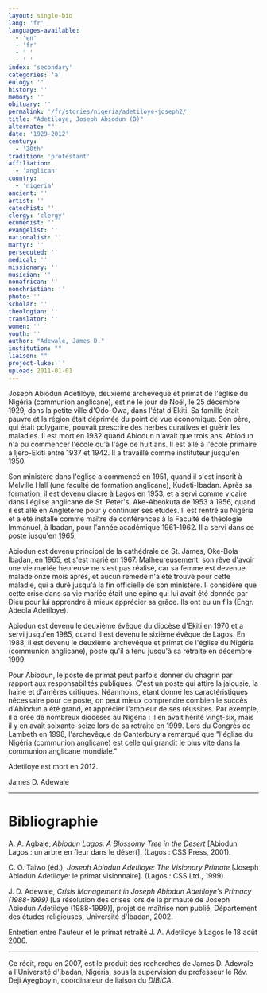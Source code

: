 ```yaml
---
layout: single-bio
lang: 'fr'
languages-available:
  - 'en'
  - 'fr'
  - ' '
  - ' '
index: 'secondary'
categories: 'a'
eulogy: ''
history: ''
memory: ''
obituary: ''
permalink: '/fr/stories/nigeria/adetiloye-joseph2/'
title: "Adetiloye, Joseph Abiodun (B)"
alternate: ""
date: '1929-2012'
century:
  - '20th'
tradition: 'protestant'
affiliation:
  - 'anglican'
country:
  - 'nigeria'
ancient: ''
artist: ''
catechist: ''
clergy: 'clergy'
ecumenist: ''
evangelist: ''
nationalist: ''
martyr: ''
persecuted: ''
medical: ''
missionary: ''
musician: ''
nonafrican: ''
nonchristian: ''
photo: ''
scholar: ''
theologian: ''
translator: ''
women: ''
youth: ''
author: "Adewale, James D."
institution: ""
liaison: ""
project-luke: ''
upload: 2011-01-01
---
```




Joseph Abiodun Adetiloye, deuxième archevêque et primat de l'église du Nigéria (communion anglicane), est né le jour de Noël, le 25 décembre 1929, dans la petite ville d'Odo-Owa, dans l'état d'Ekiti. Sa famille était pauvre et la région était déprimée du point de vue économique. Son père, qui était polygame, pouvait prescrire des herbes curatives et guérir les maladies. Il est mort en 1932 quand Abiodun n'avait que trois ans. Abiodun n'a pu commencer l'école qu'à l'âge de huit ans. Il est allé à l'école primaire à Ijero-Ekiti entre 1937 et 1942. Il a travaillé comme instituteur jusqu'en 1950.

Son ministère dans l'église a commencé en 1951, quand il s'est inscrit à Melville Hall (une faculté de formation anglicane), Kudeti-Ibadan. Après sa formation, il est devenu diacre à Lagos en 1953, et a servi comme vicaire dans l'église anglicane de St. Peter's, Ake-Abeokuta de 1953 à 1956, quand il est allé en Angleterre pour y continuer ses études. Il est rentré au Nigéria et a été installé comme maître de conférences à la Faculté de théologie Immanuel, à Ibadan, pour l'année académique 1961-1962. Il a servi dans ce poste jusqu'en 1965.

Abiodun est devenu principal de la cathédrale de St. James, Oke-Bola Ibadan, en 1965, et s'est marié en 1967. Malheureusement, son rêve d'avoir une vie mariée heureuse ne s'est pas réalisé, car sa femme est devenue malade onze mois après, et aucun remède n'a été trouvé pour cette maladie, qui a duré jusqu'à la fin officielle de son ministère. Il considère que cette crise dans sa vie mariée était une épine qui lui avait été donnée par Dieu pour lui apprendre à mieux apprécier sa grâce. Ils ont eu un fils (Engr. Adeola Adetiloye).

Abiodun est devenu le deuxième évêque du diocèse d'Ekiti en 1970 et a servi jusqu'en 1985, quand il est devenu le sixième évêque de Lagos. En 1988, il est devenu le deuxième archevêque et primat de l'église du Nigéria  (communion anglicane), poste qu'il a tenu jusqu'à sa retraite en décembre 1999.

Pour Abiodun, le poste de primat peut parfois donner du chagrin par rapport aux responsabilités publiques. C'est un poste qui attire la jalousie, la haine et d'amères critiques. Néanmoins, étant donné les caractéristiques nécessaire pour ce poste, on peut mieux comprendre combien le succès d'Abiodun a été grand, et apprécier l'ampleur de ses réussites. Par exemple, il a crée de nombreux diocèses au Nigéria : il en avait hérité vingt-six, mais il y en avait soixante-seize lors de sa retraite en 1999. Lors du Congrès de Lambeth en 1998, l'archevêque de Canterbury a remarqué que "l'église du Nigéria (communion anglicane) est celle qui grandit le plus vite dans la communion anglicane mondiale."

Adetiloye est mort en 2012.

James D. Adewale

---

# Bibliographie

A. A. Agbaje, *Abiodun Lagos: A Blossomy Tree in the Desert* [Abiodun Lagos : un arbre en fleur dans le désert]. (Lagos : CSS Press, 2001).

C. O. Taiwo (éd.), *Joseph Abiodun Adetiloye: The Visionary Primate* [Joseph Abiodun Adetiloye: le primat visionnaire]. (Lagos : CSS Ltd., 1999).

J. D. Adewale, *Crisis Management in Joseph Abiodun Adetiloye's Primacy (1988-1999)* [La résolution des crises lors de la primauté de Joseph Abiodun Adetiloye (1988-1999)], projet de maîtrise non publié, Département des études religieuses, Université d'Ibadan, 2002.

Entretien entre l'auteur et le primat retraité J. A. Adetiloye à Lagos le 18 août 2006.

---

Ce récit, reçu en 2007, est le produit des recherches de James D. Adewale à l'Université d'Ibadan, Nigéria, sous la supervision du professeur le Rév. Deji Ayegboyin, coordinateur de liaison du *DIBICA*.
